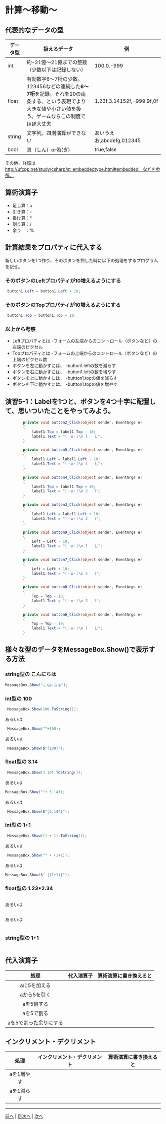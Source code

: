 # 計算～移動～

## 代表的なデータの型
|データ型|扱えるデータ|例|
|-------|-----------|--|
|int    |約-21億～21億までの整数（少数以下は記録しない）|100.0.-999|
|float  |有効数字6～7桁の少数。123456などの連続した**6～7桁**を記録。それを10の南条する、という表現でより大きな値や小さい値を扱う。ゲームならこの制度でほぼ大丈夫|1.23f,3.14152f,-999.9f,0f|
|string |文字列。四則演算ができない|あいうえお,abcdefg,012345|
|bool   |真（しん）or偽(ぎ)|true,false|

その他、詳細は http://ufcpp.net/study/csharp/st_embeddedtype.html#embedded　などを参照。

## 算術演算子
- 足し算：+
- 引き算：-
- 掛け算：*
- 割り算：/
- 余り　：%

## 計算結果をプロパティに代入する
新しいボタンを1つ作り、そのボタンを押した時に以下の処理をするプログラムを記せ。

### そのボタンのLeftプロパティが10増えるようにする
```cs
 button1.Left = button1.Left + 10;
```

### そのボタンのTopプロパティが10増えるようにする
```cs
 button1.Top = button1.Top + 10;
```

### 以上から考察
- Leftプロパティとは
  -フォームの左端からのコントロール（ボタンなど）の左端のピクセル
- Topプロパティとは
  -フォームの上端からのコントロール（ボタンなど）の上端のピクセル数
- ボタンを左に動かすには、
  -button1.leftの数を減らす
- ボタンを右に動かすには、
  -button1.leftの数を増やす
- ボタンを上に動かすには、
  -buttton1.topの値を減らす
- ボタンを下に動かすには、
  -buttton1.topの値を増やす

## 演習5-1：Labelを1つと、ボタンを4つ十字に配置して、思いついたことをやってみよう。

```cs
        private void button2_Click(object sender, EventArgs e)
        {
            label1.Top = label1.Top - 10;
            label1.Text = "(・ω・)\n l   し";
        }

        private void button5_Click(object sender, EventArgs e)
        {
            label1.Left = label1.Left - 10;
            label1.Text = "(・ω・)\n l   し";
        }

        private void button4_Click(object sender, EventArgs e)
        {
            label1.Top = label1.Top + 10;
            label1.Text = "(・ω・)\n J   l";
        }

        private void button3_Click(object sender, EventArgs e)
        {
            label1.Left = label1.Left + 10;
            label1.Text = "(・ω・)\n J   l";
        }

        private void button9_Click(object sender, EventArgs e)
        {
            Left = Left - 10;
            label1.Text = "(・ω・)\n l   し";
        }

        private void button7_Click(object sender, EventArgs e)
        {
            Left = Left + 10;
            label1.Text = "(・ω・)\n J   l";
        }

        private void button8_Click(object sender, EventArgs e)
        {
            Top = Top + 10;
            label1.Text = "(・ω・)\n J   l";
        }

        private void button6_Click(object sender, EventArgs e)
        {
            Top = Top - 10;
            label1.Text = "(・ω・)\n l   し";
        }
```

## 様々な型のデータをMessageBox.Show()で表示する方法
### string型の こんにちは
```cs
MessageBox.Show("こんにちは");
```

### int型の 100
```cs
 MessageBox.Show(100.ToString());
```

あるいは

```cs
 MessageBox.Show(""+100);
```
あるいは

```cs
 MessageBox.Show($"{100}");
```

### float型の 3.14
```cs
 MessageBox.Show(3.14f.ToString());
```

あるいは

```cs
MessageBox.Show(""+ 3.14f);
```
あるいは

```cs
 MessageBox.Show($"{3.14f}");
```

### int型の 1+1
```cs
 MessageBox.Show((1 + 1).ToString());
```

あるいは

```cs
 MessageBox.Show("" + (1+1));
```
あるいは

```cs
MessageBox.Show($" {(1+1)}");
```

### float型の 1.23*2.34
```cs

```

あるいは

```cs

```

あるいは

```cs

```

### string型の 1+1
```cs

```

## 代入演算子
|処理                   |代入演算子|算術演算に書き換えると|
|:---------------------:|---------|-------------------|
|aに5を加える            |         |                   |
|aから5を引く           |         |                   |
|aを5倍する             |         |                   |
|aを5で割る             |         |                   |
|aを5で割った余りにする   |         |                   |

## インクリメント・デクリメント
|処理      |インクリメント・デクリメント|算術演算に書き換えると|
|:-------:|--------------------------|----------------------|
|aを1増やす|                          |                   |		
|aを1減らす|	                      |                   |

---

[前へ](04.md) | [目次へ](README.md#%E7%9B%AE%E6%AC%A1) | [次へ](06.md)
